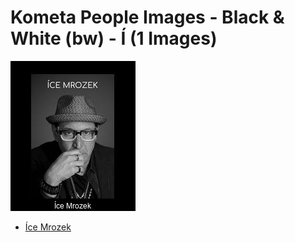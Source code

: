 # Kometa People Images - Black & White (bw) - Í (1 Images)
![Grid](grid.jpg)

* [Íce Mrozek](https://raw.githubusercontent.com/Kometa-Team/People-Images-bw/master/Í/Images/%C3%8Dce%20Mrozek.jpg)